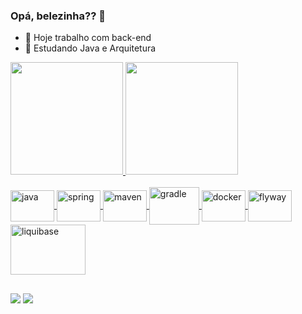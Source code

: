 ### Opá, belezinha?? 👋

- 🔭 Hoje trabalho com back-end
- 🌱 Estudando Java e Arquitetura 

<div>
  <a href="https://beacons.ai/esiquielNeto">
  <img height="180em" src="https://github-readme-stats.vercel.app/api?username=esiquielNeto&show_icons=true&theme=dark&include_all_commits=true&count_private=true"/>
  <img height="180em" src="https://github-readme-stats.vercel.app/api/top-langs/?username=esiquielNeto&layout=compact&langs_count=16&theme=dark"/>
</div>
  
<div style="display: inline_block"><br>
  <img align="center" alt="java" height="50" width="70" src="https://cdn.jsdelivr.net/gh/devicons/devicon/icons/java/java-original-wordmark.svg" />
  <img align="center" alt="spring" height="50" width="70" src="https://cdn.jsdelivr.net/gh/devicons/devicon/icons/spring/spring-original-wordmark.svg" />
  <img align="center" alt="maven" height="50" width="70" src="https://cdn.jsdelivr.net/gh/devicons/devicon/icons/apache/apache-original.svg" />
  <img align="center" alt="gradle" height="60" width="80" src="https://cdn.jsdelivr.net/gh/devicons/devicon/icons/gradle/gradle-plain-wordmark.svg" />
  <img align="center" alt="docker" height="50" width="70" src="https://cdn.jsdelivr.net/gh/devicons/devicon/icons/docker/docker-original-wordmark.svg" />
  <img align="center" alt="flyway" height="50" width="70" src="https://upload.wikimedia.org/wikipedia/commons/e/e1/Flyway_logo.svg" />
  <img align="center" alt="liquibase" height="80" width="120" src="https://www.liquibase.com/wp-content/uploads/sites/4/2020/05/Liquibase_logo_horizontal_RGB.svg" />
</div>
  
##
  
<div>
  <a href = "mailto:ziki.neto@gmail.com"><img src="https://img.shields.io/badge/Gmail-D14836?style=for-the-badge&logo=gmail&logoColor=white" target="_blank"></a>
  <a href="https://www.linkedin.com/in/esiquielneto/" target="_blank"><img src="https://img.shields.io/badge/-LinkedIn-%230077B5?style=for-the-badge&logo=linkedin&logoColor=white" target="_blank"></a>   
</div>
